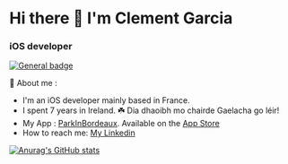 # Hi there 👋 I'm Clement Garcia
### iOS developer 

 [![General badge](https://img.shields.io/badge/OpenToWork-True-COLOR.svg)](https://shields.io/)
 
 💬 About me :
- I'm an iOS developer mainly based in France.
- I spent 7 years in Ireland. ☘️ Dia dhaoibh mo chairde Gaelacha go léir!
- My App : [ParkInBordeaux](https://parkinbordeaux.app). Available on the [App Store](https://apps.apple.com/fr/app/parkinbordeaux/id1645311974?l=FR) 
- How to reach me: [My Linkedin](https://www.linkedin.com/in/garciaclement/) 
 
 [![Anurag's GitHub stats](https://github-readme-stats.vercel.app/api?username=clmtg)](https://github.com/anuraghazra/github-readme-stats)

<!--
**clmtg/Clmtg** is a ✨ _special_ ✨ repository because its `README.md` (this file) appears on your GitHub profile.

Here are some ideas to get you started:

- 🔭 I’m currently working on ...
- 🌱 I’m currently learning ...
- 👯 I’m looking to collaborate on ...
- 🤔 I’m looking for help with ...
- 💬 Ask me about ...
- 📫 How to reach me: ...
- 😄 Pronouns: ...
- ⚡ Fun fact: ...

-->
